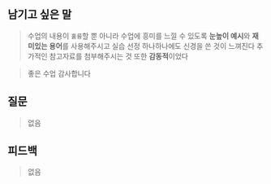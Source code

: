 ## 남기고 싶은 말
> 수업의 내용이 `훌륭`할 뿐 아니라
> 수업에 흥미를 느낄 수 있도록 
> **눈높이 예시**와 **재미있는 용어**를 사용해주시고
> 실습 선정 하나하나에도 신경을 쓴 것이 느껴진다
> 추가적인 참고자료를 첨부해주시는 것 또한 **감동적**이었다

> 좋은 수업 감사합니다


## 질문
> 없음

## 피드백
> 없음